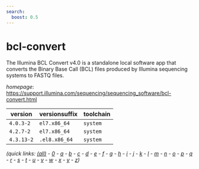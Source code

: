 ```yaml
---
search:
  boost: 0.5
---
```

# bcl-convert

The Illumina BCL Convert v4.0 is a standalone local software app that converts the  Binary Base Call (BCL) files produced by Illumina sequencing systems to FASTQ files.

*homepage*: <https://support.illumina.com/sequencing/sequencing_software/bcl-convert.html>

version | versionsuffix | toolchain
--------|---------------|----------
``4.0.3-2`` | ``el7.x86_64`` | ``system``
``4.2.7-2`` | ``el7.x86_64`` | ``system``
``4.3.13-2`` | ``.el8.x86_64`` | ``system``


*(quick links: [(all)](../index.md) - [0](../0/index.md) - [a](../a/index.md) - [b](../b/index.md) - [c](../c/index.md) - [d](../d/index.md) - [e](../e/index.md) - [f](../f/index.md) - [g](../g/index.md) - [h](../h/index.md) - [i](../i/index.md) - [j](../j/index.md) - [k](../k/index.md) - [l](../l/index.md) - [m](../m/index.md) - [n](../n/index.md) - [o](../o/index.md) - [p](../p/index.md) - [q](../q/index.md) - [r](../r/index.md) - [s](../s/index.md) - [t](../t/index.md) - [u](../u/index.md) - [v](../v/index.md) - [w](../w/index.md) - [x](../x/index.md) - [y](../y/index.md) - [z](../z/index.md))*

